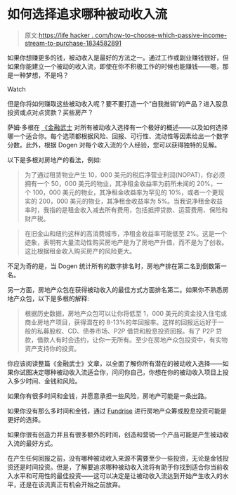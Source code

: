 # 如何选择追求哪种被动收入流

> 原文:[https://life hacker . com/how-to-choose-which-passive-income-stream-to-purchase-1834582891](https://lifehacker.com/how-to-choose-which-passive-income-stream-to-pursue-1834582891)

如果你想赚更多的钱，被动收入是最好的方法之一。通过工作或副业赚钱很好，但如果你能建立一个被动的收入流，即使在你不积极工作的时候也能赚钱——嗯，那是一种梦想，不是吗？

Watch

但是你将如何赚取这些被动收入呢？要不要打造一个“自我推销”的产品？进入股息投资或点对点贷款？买些房产？

萨姆·多根在 [《金融武士](https://www.financialsamurai.com/ranking-the-best-passive-income-investments/) 对所有被动收入选择有一个极好的概述——以及如何选择哪一个适合你。每个选项都根据风险、回报、可行性、流动性等因素给出一个数字分数。此外，根据 Dogen 对每个收入流的个人经验，您可以获得独特的见解。

以下是多根对房地产的看法，例如:

> 为了通过租赁物业产生 10，000 美元的税后净营业利润(NOPAT)，你必须拥有一个 50，000 美元的物业，其净租金收益率为前所未闻的 20%，一个 100，000 美元的物业，其净租金收益率为罕见的 10%，或者一个更现实的 200，000 美元的物业，其净租金收益率为 5%。当我说净租金收益率时，我指的是租金收入减去所有费用，包括抵押贷款、运营费用、保险和财产税。

> 在旧金山和纽约这样的高消费城市，净租金收益率可能低至 2%。这是一个迹象，表明有大量流动性购买房地产是为了房地产升值，而不是为了创收。这比根据租金收入购买房产的风险更大。

不足为奇的是，当 Dogen 统计所有的数字排名时，房地产排在第二名到倒数第一名。

另一方面，房地产众包在获得被动收入的最佳方式方面排名第二。如果你不熟悉房地产众包，以下是多根的解释:

> 根据历史数据，房地产众包可以让你将低至 1，000 美元的资金投入住宅或商业房地产项目，获得潜在的 8-13%的年回报率。这样的回报远远好于一般的私募股权、CD、债券市场、P2P 借贷和股息投资回报。有了 P2P 贷款，借款人有时会违约，让你一无所有。至少在房地产众包投资中，有实物资产支持你的投资。

你应该阅读整篇《金融武士》文章，以全面了解你所有潜在的被动收入选择——如果你试图决定哪种被动收入流适合你，问问你自己，你想在你的被动收入项目上投入多少时间、金钱和风险。

如果你有很多时间和金钱，并愿意承担一些风险，房地产可能是一条出路。

如果你没有那么多时间和金钱，通过 [Fundrise](https://fundrise.com/) 进行房地产众筹或股息投资可能是更好的选择。

如果你很有创造力并且有很多额外的时间，创造和营销一个产品可能是产生被动收入流的最好方式。

在产生任何回报之前，没有哪种被动收入来源不需要至少一些投资，无论是金钱投资还是时间投资。但是，了解要追求哪种被动收入流将有助于你找到适合你当前收入水平和可用性的最佳投资——这可以决定是让被动收入流达到开始产生收入的水平，还是在该流真正有机会开始之前放弃。